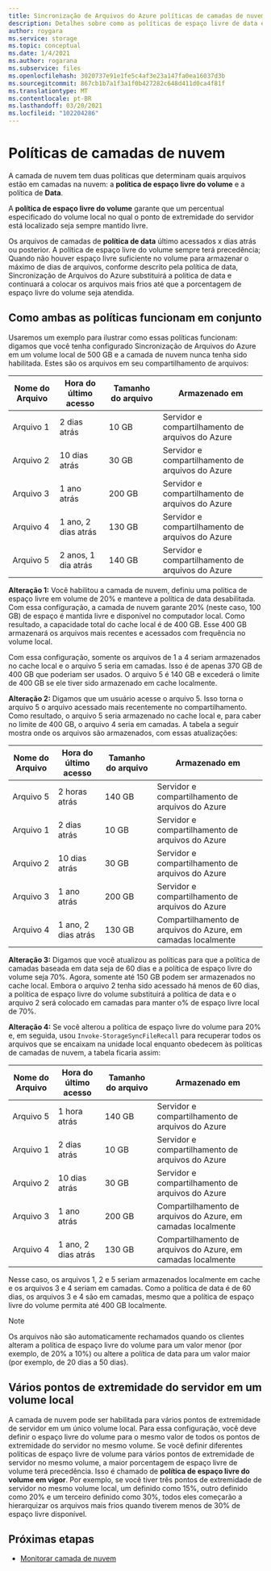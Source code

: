 ```yaml
---
title: Sincronização de Arquivos do Azure políticas de camadas de nuvem | Microsoft Docs
description: Detalhes sobre como as políticas de espaço livre de data e volume funcionam juntas para cenários diferentes.
author: roygara
ms.service: storage
ms.topic: conceptual
ms.date: 1/4/2021
ms.author: rogarana
ms.subservice: files
ms.openlocfilehash: 3020737e91e1fe5c4af3e23a147fa0ea16037d3b
ms.sourcegitcommit: 867cb1b7a1f3a1f0b427282c648d411d0ca4f81f
ms.translationtype: MT
ms.contentlocale: pt-BR
ms.lasthandoff: 03/20/2021
ms.locfileid: "102204286"
---
```

# <a name="cloud-tiering-policies"></a>Políticas de camadas de nuvem

A camada de nuvem tem duas políticas que determinam quais arquivos estão em camadas na nuvem: a **política de espaço livre do volume** e a política de **Data**.

A **política de espaço livre do volume** garante que um percentual especificado do volume local no qual o ponto de extremidade do servidor está localizado seja sempre mantido livre. 

Os arquivos de camadas de **política de data** último acessados x dias atrás ou posterior. A política de espaço livre do volume sempre terá precedência; Quando não houver espaço livre suficiente no volume para armazenar o máximo de dias de arquivos, conforme descrito pela política de data, Sincronização de Arquivos do Azure substituirá a política de data e continuará a colocar os arquivos mais frios até que a porcentagem de espaço livre do volume seja atendida.

## <a name="how-both-policies-work-together"></a>Como ambas as políticas funcionam em conjunto

Usaremos um exemplo para ilustrar como essas políticas funcionam: digamos que você tenha configurado Sincronização de Arquivos do Azure em um volume local de 500 GB e a camada de nuvem nunca tenha sido habilitada. Estes são os arquivos em seu compartilhamento de arquivos:

|Nome do Arquivo |Hora do último acesso  |Tamanho do arquivo  |Armazenado em |
|----------|------------------|-----------|----------|
|Arquivo 1    | 2 dias atrás  | 10 GB | Servidor e compartilhamento de arquivos do Azure
|Arquivo 2    | 10 dias atrás | 30 GB | Servidor e compartilhamento de arquivos do Azure
|Arquivo 3    | 1 ano atrás | 200 GB | Servidor e compartilhamento de arquivos do Azure
|Arquivo 4    | 1 ano, 2 dias atrás | 130 GB | Servidor e compartilhamento de arquivos do Azure
|Arquivo 5    | 2 anos, 1 dia atrás | 140 GB | Servidor e compartilhamento de arquivos do Azure

**Alteração 1:** Você habilitou a camada de nuvem, definiu uma política de espaço livre em volume de 20% e manteve a política de data desabilitada. Com essa configuração, a camada de nuvem garante 20% (neste caso, 100 GB) de espaço é mantida livre e disponível no computador local. Como resultado, a capacidade total do cache local é de 400 GB. Esse 400 GB armazenará os arquivos mais recentes e acessados com frequência no volume local.

Com essa configuração, somente os arquivos de 1 a 4 seriam armazenados no cache local e o arquivo 5 seria em camadas. Isso é de apenas 370 GB de 400 GB que poderiam ser usados. O arquivo 5 é 140 GB e excederá o limite de 400 GB se ele tiver sido armazenado em cache localmente. 

**Alteração 2:** Digamos que um usuário acesse o arquivo 5. Isso torna o arquivo 5 o arquivo acessado mais recentemente no compartilhamento. Como resultado, o arquivo 5 seria armazenado no cache local e, para caber no limite de 400 GB, o arquivo 4 seria em camadas. A tabela a seguir mostra onde os arquivos são armazenados, com essas atualizações:

|Nome do Arquivo |Hora do último acesso  |Tamanho do arquivo  |Armazenado em |
|----------|------------------|-----------|----------|
|Arquivo 5    | 2 horas atrás | 140 GB | Servidor e compartilhamento de arquivos do Azure
|Arquivo 1    | 2 dias atrás  | 10 GB | Servidor e compartilhamento de arquivos do Azure
|Arquivo 2    | 10 dias atrás | 30 GB | Servidor e compartilhamento de arquivos do Azure
|Arquivo 3    | 1 ano atrás | 200 GB | Servidor e compartilhamento de arquivos do Azure
|Arquivo 4    | 1 ano, 2 dias atrás | 130 GB | Compartilhamento de arquivos do Azure, em camadas localmente

**Alteração 3:** Digamos que você atualizou as políticas para que a política de camadas baseada em data seja de 60 dias e a política de espaço livre do volume seja 70%. Agora, somente até 150 GB podem ser armazenados no cache local. Embora o arquivo 2 tenha sido acessado há menos de 60 dias, a política de espaço livre do volume substituirá a política de data e o arquivo 2 será colocado em camadas para manter o% de espaço livre local de 70%.

**Alteração 4:** Se você alterou a política de espaço livre do volume para 20% e, em seguida, usou `Invoke-StorageSyncFileRecall` para recuperar todos os arquivos que se encaixam na unidade local enquanto obedecem às políticas de camadas de nuvem, a tabela ficaria assim:

|Nome do Arquivo |Hora do último acesso  |Tamanho do arquivo  |Armazenado em |
|----------|------------------|-----------|----------|
|Arquivo 5    | 1 hora atrás  | 140 GB | Servidor e compartilhamento de arquivos do Azure
|Arquivo 1    | 2 dias atrás  | 10 GB | Servidor e compartilhamento de arquivos do Azure
|Arquivo 2    | 10 dias atrás | 30 GB | Servidor e compartilhamento de arquivos do Azure
|Arquivo 3    | 1 ano atrás | 200 GB | Compartilhamento de arquivos do Azure, em camadas localmente
|Arquivo 4    | 1 ano, 2 dias atrás | 130 GB | Compartilhamento de arquivos do Azure, em camadas localmente

Nesse caso, os arquivos 1, 2 e 5 seriam armazenados localmente em cache e os arquivos 3 e 4 seriam em camadas. Como a política de data é de 60 dias, os arquivos 3 e 4 são em camadas, mesmo que a política de espaço livre do volume permita até 400 GB localmente.

> [!NOTE] 
> Os arquivos não são automaticamente rechamados quando os clientes alteram a política de espaço livre do volume para um valor menor (por exemplo, de 20% a 10%) ou altere a política de data para um valor maior (por exemplo, de 20 dias a 50 dias).

## <a name="multiple-server-endpoints-on-a-local-volume"></a>Vários pontos de extremidade do servidor em um volume local

A camada de nuvem pode ser habilitada para vários pontos de extremidade de servidor em um único volume local. Para essa configuração, você deve definir o espaço livre do volume para o mesmo valor de todos os pontos de extremidade do servidor no mesmo volume. Se você definir diferentes políticas de espaço livre de volume para vários pontos de extremidade de servidor no mesmo volume, a maior porcentagem de espaço livre de volume terá precedência. Isso é chamado de **política de espaço livre do volume em vigor**. Por exemplo, se você tiver três pontos de extremidade de servidor no mesmo volume local, um definido como 15%, outro definido como 20% e um terceiro definido como 30%, todos eles começarão a hierarquizar os arquivos mais frios quando tiverem menos de 30% de espaço livre disponível.

## <a name="next-steps"></a>Próximas etapas
* [Monitorar camada de nuvem](storage-sync-monitor-cloud-tiering.md)
